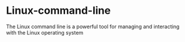 # Linux-command-line
The Linux command line is a powerful tool for managing and interacting with the Linux operating system
